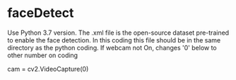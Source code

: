 # faceDetect

Use Python 3.7 version. 
The .xml file is the open-source dataset pre-trained to enable the face detection. 
In this coding this file should be in the same directory as the python coding.
 If webcam not On, changes '0' below to other number on coding
 
 cam = cv2.VideoCapture(0)
